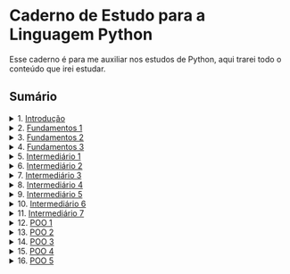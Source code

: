 # Caderno de Estudo para a Linguagem Python

Esse caderno é para me auxiliar nos estudos de Python, aqui trarei todo o conteúdo que irei estudar.

## Sumário

<details>
<summary>1. <a href="./doc/introducao.md">Introdução</a></summary>

### Resumo:
A introdução aborda a história e as principais características da linguagem Python, incluindo:
- **História:** Criada por Guido van Rossum em 1991, com foco em simplicidade e legibilidade.
- **Características principais:**
  - Sintaxe simples e intuitiva.
  - Versatilidade para diversas áreas, como desenvolvimento web, ciência de dados e inteligência artificial.
  - Linguagem interpretada, orientada a objetos e multiplataforma.
  - Grande comunidade e ecossistema rico de bibliotecas e frameworks.
- **Zen of Python.**

[Clique aqui para acessar o conteúdo completo.](./doc/introducao.md)

</details>

<details>
<summary>2. <a href="./doc/fundamentos1.md">Fundamentos 1</a></summary>

### Resumo:
O arquivo **Fundamentos 1** apresenta os conceitos básicos da linguagem Python, incluindo:
1. **Função `print()`:** Como exibir informações na tela, com exemplos de uso de `sep` e `end`.
2. **Tipos de Dados:** Tipos primitivos (`int`, `float`, `str`, `bool`) e conversões entre tipos.
3. **Operadores Aritméticos:** Operações matemáticas básicas, como soma, subtração, divisão, potência, etc.
4. **Variáveis:** Como declarar e usar variáveis em Python.
5. **Operações com Strings:** Concatenar, repetir e fatiar strings.
6. **Função `input()`:** Captura de entrada do usuário e conversão de dados.
7. **Métodos de Strings:** Métodos úteis para manipulação de strings, como `.lower()`, `.upper()`, `.replace()`, `.split()`, entre outros.
8. **Formatação de Strings:**
   - **Com `f-strings`:** Inserção de variáveis e expressões diretamente em strings.
   - **Com `.format()`:** Substituição de placeholders em strings.
   - **Com `%`:** Interpolação de strings usando especificadores de formato.

[Clique aqui para acessar o conteúdo completo.](./doc/fundamentos1.md)

</details>

<details>
<summary>3. <a href="./doc/fundamentos2.md">Fundamentos 2</a></summary>

### Resumo:
O arquivo **Fundamentos 2** aprofunda os conceitos da linguagem Python, abordando:
1. **Blocos de Código e Condicionais:** Uso de `if`, `elif` e `else` para controle de fluxo.
2. **Operadores de Comparação:** Comparações entre valores, como `>`, `<`, `==`, etc.
3. **Operadores Lógicos:** Combinação de condições com `and`, `or` e `not`.
4. **Operadores de Associação:** Verificação de pertencimento com `in` e `not in`.
5. **Interpolação de Strings:** Formatação de strings com `%`.
6. **Fatiamento de Strings:** Acesso a partes específicas de strings com `[início:fim:passo]`.
7. **Função `len`:** Contagem de caracteres em strings.
8. **Bloco `try` e `except`:** Tratamento de exceções e boas práticas.
9. **Variáveis e Constantes:** Convenções e boas práticas para reduzir a complexidade do código.
10. **Flag, `is`, `is not` e `None`:** Controle de estados e comparação de identidade de objetos.
11. **Função `id`:** Identificação única de objetos na memória.

[Clique aqui para acessar o conteúdo completo.](./doc/fundamentos2.md)

</details>

<details>
<summary>4. <a href="./doc/fundamentos3.md">Fundamentos 3</a></summary>

### Resumo:
O arquivo **Fundamentos 3** explora conceitos intermediários e avançados da linguagem Python, incluindo:
1. **Estruturas de Repetição:**
   - Uso do `while` e `break` para criar laços de repetição.
   - Boas práticas com `while`.
2. **Operadores de Atribuição com Operadores Aritméticos:**
   - Operadores como `+=`, `-=`, `*=`, etc.
   - Exemplos práticos de uso.
3. **Estruturas de Repetição com `for` e `range`:**
   - Iteração com `for` e como ele funciona internamente.
   - Uso de `enumerate` e `zip` para iterar sobre iteráveis.
4. **Introdução às Listas Mutáveis:**
   - Métodos úteis como `append`, `insert`, `pop`, `del`, `clear`, `extend`, e concatenação.
   - Cuidados com tipos mutáveis.
   - Iteração com `for in` em listas.
5. **Imprecisão de Números de Ponto Flutuante:**
   - Problemas de precisão com ponto flutuante.
   - Uso de `round` e `decimal.Decimal` para maior precisão.
6. **Métodos Úteis de Strings:**
   - Métodos como `split`, `join` e `strip`.
   - Exemplos práticos de manipulação de strings.
7. **Listas Dentro de Listas (Iteráveis Dentro de Iteráveis):**
   - Acessando elementos em listas aninhadas.
   - Iteração sobre listas de listas.
8. **Detalhes sobre o Interpretador do Python:**
   - Comandos úteis como `python mod.py`, `python -m`, `python -c`, etc.

[Clique aqui para acessar o conteúdo completo.](./doc/fundamentos3.md)

</details>

<details>
<summary>5. <a href="./doc/intermediario1.md">Intermediário 1</a></summary>

### Resumo:
O arquivo **Intermediário 1** aprofunda os conceitos de funções em Python, abordando:
1. **Introdução às Funções (`def`) em Python:**
   - Definição de funções.
   - Parâmetros e argumentos.
   - Valores padrão para parâmetros.
2. **Argumentos Nomeados e Posicionais:**
   - Diferença entre argumentos posicionais e nomeados.
   - Mistura de argumentos posicionais e nomeados.
3. **Valores Padrão para Parâmetros:**
   - Uso de valores padrão e `None` como valor padrão.
   - Refatoração de código com valores padrão.
4. **Escopo de Funções e Módulos:**
   - Diferença entre escopo global e local.
   - Uso da palavra-chave `global`.
5. **Retorno de Valores das Funções (`return`):**
   - Uso do `return` para retornar valores.
   - Retorno de múltiplos valores.
6. **Argumentos Não Nomeados com `*args`:**
   - Empacotamento e desempacotamento de argumentos.
   - Comparação com a função `sum`.
7. **Higher Order Functions e First-Class Functions:**
   - Diferença entre Higher Order Functions e First-Class Functions.
   - Exemplos práticos.
8. **Closure e Funções que Retornam Outras Funções:**
   - O que é uma closure.
   - Funções que retornam outras funções.
   - Exemplos práticos de closures.

[Clique aqui para acessar o conteúdo completo.](./doc/intermediario1.md)

</details>

<details>
<summary>6. <a href="./doc/intermediario2.md">Intermediário 2</a></summary>

### Resumo:
O arquivo **Intermediário 2** explora conceitos avançados de dicionários e conjuntos em Python, incluindo:
1. **Introdução ao Tipo de Dados `dict` - Dicionários em Python:**
   - O que são dicionários.
   - Criando e acessando valores em dicionários.
   - Iterando sobre dicionários.
2. **Manipulando Chaves e Valores em Dicionários:**
   - Adicionando, atualizando e removendo valores.
   - Verificando a existência de chaves.
3. **Métodos Úteis nos Dicionários Python (`dict`):**
   - Métodos como `setdefault`, `pop`, `popitem`, `update`, entre outros.
4. **Shallow Copy vs Deep Copy em Dados Mutáveis:**
   - Diferença entre cópia rasa e cópia profunda.
   - Exemplos práticos com `copy()` e `copy.deepcopy()`.
5. **Introdução ao Tipo `set` em Python (Conjuntos):**
   - O que são sets.
   - Criando e manipulando sets.
6. **Peculiaridades do Tipo Mutável `set`:**
   - Características como valores únicos e ausência de índices.
7. **Métodos Úteis do Tipo `set`:**
   - Métodos como `add`, `update`, `discard`, entre outros.
8. **Operadores Importantes para o Tipo `set`:**
   - Operadores como união (`|`), interseção (`&`), diferença (`-`), e diferença simétrica (`^`).
9. **Exemplos de Uso do Tipo `set`:**
   - Remoção de duplicados.
   - Aplicações práticas como jogos e validações.

[Clique aqui para acessar o conteúdo completo.](./doc/intermediario2.md)

</details>

<details>
<summary>7. <a href="./doc/intermediario3.md">Intermediário 3</a></summary>

### Resumo:
O arquivo **Intermediário 3** explora conceitos avançados de funções, comprehensions e manipulação de dados em Python, incluindo:
1. **Introdução à Função `lambda` (Função Anônima de Uma Linha):**
   - O que é uma função `lambda`.
   - Criando funções `lambda`.
   - Exemplos práticos com `lambda`.
2. **Funções Lambda Complexas:**
   - Funções `lambda` com retorno de outra função.
   - Funções `lambda` com múltiplos argumentos.
   - Funções `lambda` com `*args`.
3. **Empacotamento e Desempacotamento de Dicionários:**
   - Troca de valores com empacotamento.
   - Desempacotamento de dicionários.
4. **Uso de `*args` e `**kwargs`:**
   - O que são `*args` e `**kwargs`.
   - Exemplos práticos com `*args` e `**kwargs`.
5. **Introdução à List Comprehension:**
   - O que é List Comprehension.
   - Criando listas com List Comprehension.
   - Exemplos práticos.
6. **Mapeamento de Dados em List Comprehension:**
   - O que é mapeamento de dados.
   - Mapeamento com List Comprehension.
   - Exemplos práticos com condições.
7. **Filtro de Dados em List Comprehension (`filter`):**
   - O que é filtro de dados.
   - Filtrando dados com List Comprehension.
   - Exemplos práticos com condições.
8. **List Comprehension com Mais de Um `for`:**
   - O que é List Comprehension com múltiplos `for`.
   - Criando listas com múltiplos `for`.
   - Exemplos práticos com múltiplos `for`.
9. **Dictionary Comprehension e Set Comprehension:**
   - O que é Dictionary Comprehension.
   - O que é Set Comprehension.
   - Exemplos práticos.
10. **Função `isinstance()` - Para Saber se um Objeto é de Determinado Tipo:**
    - O que é a função `isinstance()`.
    - Usando `isinstance()` com tipos simples.
    - Usando `isinstance()` com múltiplos tipos.
    - Exemplos práticos.
11. **Valores Truthy e Falsy:**
    - O que são valores Truthy e Falsy.
    - Exemplos de valores Truthy e Falsy.
12. **Tipos Mutáveis e Imutáveis:**
    - O que são tipos mutáveis e imutáveis.
    - Exemplos de tipos mutáveis e imutáveis.
13. **Funções `dir`, `hasattr` e `getattr`:**
    - O que é a função `dir`.
    - O que é a função `hasattr`.
    - O que é a função `getattr`.
    - Exemplos práticos.
14. **Generator Expression, Iterables e Iterators:**
    - O que são iterables.
    - O que são iterators.
    - O que são generator expressions.
    - Diferença entre List Comprehension e Generator Expression.
    - Exemplos práticos.

[Clique aqui para acessar o conteúdo completo.](./doc/intermediario3.md)

</details>

<details>
<summary>8. <a href="./doc/intermediario4.md">Intermediário 4</a></summary>

### Resumo:
O arquivo **Intermediário 4** aprofunda conceitos sobre generators, tratamento de exceções e lançamento de erros em Python, incluindo:
1. **Introdução às Generator Functions em Python:**
   - O que são Generator Functions.
   - Como criar uma Generator Function.
   - Diferença entre Generator Functions e Generator Expressions.
   - Exemplos práticos.
2. **Yield from em Generator Functions:**
   - O que é `yield from`.
   - Como usar `yield from`.
   - Vantagens do `yield from`.
   - Exemplos práticos.
3. **Try e Except para Tratar Exceções:**
   - O que é o bloco `try` e `except`.
   - Tratando exceções específicas.
   - Capturando detalhes da exceção.
   - Exemplos práticos.
4. **Try, Except, Else e Finally:**
   - O que é o bloco `try`, `except`, `else` e `finally`.
   - Como usar `else` e `finally`.
   - Exemplos práticos.
5. **Built-in Exceptions:**
   - O que são Built-in Exceptions.
   - Exemplos de Built-in Exceptions.
6. **Raise - Lançando Exceções (Erros):**
   - O que é o `raise`.
   - Como usar o `raise`.
   - Tratando exceções lançadas com `raise`.
   - Exemplos práticos.

[Clique aqui para acessar o conteúdo completo.](./doc/intermediario4.md)

</details>

<details>
<summary>9. <a href="./doc/intermediario5.md">Intermediário 5</a></summary>

### Resumo:
O arquivo **Intermediário 5** explora conceitos avançados relacionados a módulos, pacotes e variáveis em Python, incluindo:
1. **Módulos - Import, From, As e *:**
   - O que são módulos.
   - Formas de importar módulos (completo, parcial, com alias e `*`).
   - Boas práticas ao importar módulos.
2. **Modularização - Entendendo os Seus Próprios Módulos e `sys.path`:**
   - O que é modularização.
   - Como o Python encontra módulos.
   - O papel do `__main__`.
   - Usando `sys.path` para personalizar caminhos.
3. **Como Importar Coisas do Seu Próprio Módulo (Ponto de Vista do `__main__`):**
   - Diferença entre o módulo principal e módulos importados.
   - Importação de módulos próprios.
   - Boas práticas ao importar de módulos próprios.
4. **Recarregando Módulos, `importlib` e Singleton:**
   - O que é recarregar módulos.
   - Usando `importlib.reload`.
   - O conceito de Singleton em módulos.
   - Boas práticas ao recarregar módulos.
5. **Introdução aos Packages (Pacotes) em Python:**
   - O que são packages.
   - Estrutura de um package.
   - Importando de packages.
   - O papel do arquivo `__init__.py`.
6. **O Ponto de Vista do `__main__` em Módulos e Pacotes:**
   - Como o `__main__` pode confundir.
   - Exemplos práticos para entender o comportamento do `__main__`.
7. **O Arquivo `__init__.py` nos Packages:**
   - O que é o `__init__.py`.
   - Usando o `__init__.py` para inicializar packages.
   - Exemplos práticos.
8. **Variáveis Livres e `nonlocal` (locals, globals):**
   - O que são variáveis livres.
   - O uso da palavra-chave `nonlocal`.
   - Funções `globals()` e `locals()`.
   - Exemplos práticos com variáveis livres e `nonlocal`.

[Clique aqui para acessar o conteúdo completo.](./doc/intermediario5.md)

</details>

<details>
<summary>10. <a href="./doc/intermediario6.md">Intermediário 6</a></summary>

### Resumo:
O arquivo **Intermediário 6** explora conceitos avançados de Python, incluindo decoradores, iteradores e funções recursivas, abordando:
1. **Variáveis Livres e `nonlocal` (locals, globals):**
   - O que são variáveis livres.
   - O que é a palavra-chave `nonlocal`.
   - Uso das funções `globals()` e `locals()`.
   - Exemplos práticos com variáveis livres e `nonlocal`.
2. **Funções Decoradoras e Decoradores:**
   - O que são funções decoradoras.
   - O que são decoradores e como usá-los com `@` (syntax sugar).
   - Exemplos práticos de criação e uso de decoradores.
3. **Decoradores com Parâmetros:**
   - O que são decoradores com parâmetros.
   - Como criar decoradores com parâmetros.
   - Vantagens dos decoradores com parâmetros.
4. **Ordem de Aplicação dos Decoradores:**
   - O que são decoradores empilhados.
   - Como funciona a ordem de aplicação.
   - Dicas para trabalhar com decoradores empilhados.
5. **Count é um Iterador Sem Fim (itertools):**
   - O que é `itertools.count`.
   - Diferença entre `count` e `range`.
   - Vantagens de usar `itertools.count`.
6. **Combinations, Permutations e Product - Itertools:**
   - O que são combinações, permutações e produto cartesiano.
   - Diferenças entre combinações, permutações e produto.
   - Exemplos práticos e vantagens de usar itertools.
7. **Groupby - Agrupando Valores (itertools):**
   - O que é `groupby`.
   - Como funciona o agrupamento com `groupby`.
   - Exemplos práticos e vantagens de usar `groupby`.
8. **Map, Partial, GeneratorType e Esgotamento de Iterators:**
   - O que é `map` e como usá-lo.
   - O que é `partial` e como criar funções parciais.
   - O que é `GeneratorType` e como verificar se um objeto é um generator.
   - Esgotamento de iteradores e como lidar com isso.
9. **Filter é um Filtro Funcional:**
   - O que é `filter` e como funciona.
   - Exemplos práticos de uso do `filter`.
   - Vantagens de usar `filter`.
10. **Reduce - Faz a Redução de um Iterável em um Valor:**
    - O que é `reduce` e como funciona.
    - Exemplos práticos de uso do `reduce`.
    - Vantagens e alternativas ao `reduce`.
11. **Funções Recursivas e Recursividade:**
    - O que são funções recursivas.
    - Elementos de uma função recursiva (caso base e caso recursivo).
    - Cuidados com funções recursivas (Stack Overflow e limite de recursão).
    - Exemplos práticos, como o cálculo de fatorial.

[Clique aqui para acessar o conteúdo completo.](./doc/intermediario6.md)

</details>

<details>
<summary>11. <a href="./doc/intermediario7.md">Intermediário 7</a></summary>

### Resumo:
O arquivo **Intermediário 7** aborda conceitos avançados de manipulação de arquivos, ambientes virtuais e boas práticas em Python, incluindo:
1. **O Que São Ambientes Virtuais em Python:**
   - O que é um ambiente virtual.
   - Por que usar ambientes virtuais.
   - Criando, ativando e desativando ambientes virtuais com `venv`.
   - Boas práticas ao usar ambientes virtuais.
2. **Pip - Instalando Pacotes e Bibliotecas:**
   - O que é o `pip`.
   - Comandos básicos para instalar, atualizar e desinstalar pacotes.
   - Congelando dependências com `pip freeze`.
   - Boas práticas ao usar o `pip`.
3. **Criando e Usando um `requirements.txt`:**
   - O que é o `requirements.txt`.
   - Criando e instalando dependências a partir do arquivo.
   - Boas práticas com o `requirements.txt`.
4. **Criando Arquivos com Python + Context Manager `with`:**
   - O que é a função `open` e modos de abertura de arquivos.
   - Usando o Context Manager `with` para manipular arquivos.
   - Métodos úteis do `TextIOWrapper` (`write`, `read`, `writelines`, etc.).
   - Operações com os módulos `os` e `json` para manipulação de arquivos e dados estruturados.
5. **Problema dos Parâmetros Mutáveis em Funções Python:**
   - O que são parâmetros mutáveis.
   - Problemas ao usar objetos mutáveis como valores padrão.
   - Como evitar o problema com `None`.
   - Exemplos práticos e boas práticas.
6. **Positional-Only Parameters (/) e Keyword-Only Arguments (*):**
   - O que são Positional-Only Parameters (`/`).
   - O que são Keyword-Only Arguments (`*`).
   - Exemplos práticos de uso.
   - Vantagens de usar `/` e `*` para maior clareza e controle.

[Clique aqui para acessar o conteúdo completo.](./doc/intermediario7.md)

</details>

<details>
<summary>12. <a href="./doc/poo1.md">POO 1</a></summary>

### Resumo:
O arquivo **POO 1** introduz os principais conceitos de Programação Orientada a Objetos (POO) em Python, incluindo:
1. **Classes como Moldes para Objetos:**
   - O que são classes e instâncias.
   - Como criar objetos a partir de classes.
   - Convenção de nomes (PascalCase para classes).
2. **Método `__init__` (Inicializador de Atributos):**
   - Como inicializar atributos de instância.
   - Diferença entre atributos de instância e de classe.
3. **Métodos em Instâncias de Classes:**
   - Definição e uso de métodos.
   - O papel do `self`.
4. **Entendendo `self` em Classes Python:**
   - Como o `self` referencia a própria instância.
   - Diferença entre chamada por instância e por classe.
5. **Escopo da Classe e de Métodos:**
   - Diferença entre atributos de classe, de instância e variáveis locais.
6. **Mantendo Estados Dentro da Classe:**
   - Como usar atributos para manter o estado do objeto.
   - Exemplo prático com métodos que alteram o estado.
7. **Atributos de Classe:**
   - O que são e como são compartilhados entre instâncias.
   - Diferença entre atributos de classe e de instância.
8. **`__dict__` e `vars` para Atributos de Instância:**
   - Como inspecionar e manipular atributos dinamicamente.
9. **Curiosidades sobre Convenções de Nomes:**
   - Diferença entre PascalCase, camelCase e snake_case.
   - Convenções recomendadas para Python.

[Clique aqui para acessar o conteúdo completo.](./doc/poo1.md)

</details>

<details>
<summary>13. <a href="./doc/poo2.md">POO 2</a></summary>

### Resumo:
O arquivo **POO 2** aprofunda os conceitos de Programação Orientada a Objetos em Python, incluindo:
1. **Métodos de Classe (@classmethod) e Factory Methods:**
   - O que são métodos de classe.
   - Como definir e usar métodos de classe.
   - Factory methods para criar instâncias de formas alternativas.
2. **@staticmethod (Métodos Estáticos):**
   - O que são métodos estáticos.
   - Diferença entre métodos estáticos e funções comuns.
   - Quando usar métodos estáticos.
3. **method vs @classmethod vs @staticmethod:**
   - Diferença entre métodos de instância, de classe e estáticos.
   - Exemplos práticos e dicas de uso.
4. **@property - Um Getter no Modo Pythônico:**
   - Como criar getters usando o decorador @property.
   - Vantagens do uso pythônico.
   - Comparação com getters tradicionais.
5. **@property + @setter - Getter e Setter no Modo Pythônico:**
   - Como criar getters e setters elegantes e seguros.
   - Boas práticas para encapsulamento.
6. **Encapsulamento (public, _protected, __private):**
   - Convenções de acesso em Python.
   - Name mangling e exemplos práticos.
7. **Relações entre Classes: Associação, Agregação e Composição:**
   - O que são associação, agregação e composição.
   - Exemplos práticos de cada relação.
   - Diferenças e dicas de modelagem.
8. **Agregação - Python Orientado a Objetos:**
   - Relação de um para muitos com ciclo de vida independente.
   - Exemplo prático de agregação.
9. **Composição - Python Orientado a Objeto:**
   - Relação forte de dependência entre objetos.
   - Diferença entre agregação e composição.
   - Exemplo prático de composição.

[Clique aqui para acessar o conteúdo completo.](./doc/poo2.md)

</details>

<details>
<summary>14. <a href="./doc/poo3.md">POO 3</a></summary>

### Resumo:
O arquivo **POO 3** aprofunda ainda mais os conceitos de Programação Orientada a Objetos em Python, incluindo:
1. **Herança Simples - Python Orientado a Objetos:**
   - O que é herança.
   - Diferença entre herança e composição.
   - Termos importantes (superclasse, subclasse, etc.).
   - Exemplo prático e dicas de uso.
2. **super() e a Sobreposição de Membros:**
   - O que é `super()` e como utilizá-lo.
   - Sobreposição (override) de métodos e atributos.
   - Ordem de Resolução de Métodos (MRO).
   - Exemplo prático e boas práticas.
3. **Herança Múltipla - Python Orientado a Objetos:**
   - O que é herança múltipla.
   - Diferença entre herança simples e múltipla.
   - Ordem de Resolução de Métodos (MRO) em herança múltipla.
   - Exemplo prático e dicas de uso.
4. **Classes Abstratas - Abstract Base Class (abc):**
   - O que são classes abstratas.
   - Uso do decorador `@abstractmethod`.
   - Regras e exemplos práticos.
   - Dicas e boas práticas.
5. **@abstractmethod para Qualquer Método Decorado (@property, setter, etc.):**
   - Como usar `@abstractmethod` com `@property`, setters, classmethods e staticmethods.
   - Exemplo prático e boas práticas.
6. **Polimorfismo, Assinatura de Métodos e Liskov Substitution Principle:**
   - O que é polimorfismo.
   - Assinatura de métodos e sobreposição (override).
   - Princípio da Substituição de Liskov (L do SOLID).
   - Exemplo prático e dicas de uso.
7. **Criando Exceptions em Python Orientado a Objetos:**
   - O que são exceções e como criar exceções personalizadas.
   - Levantando e relançando exceções.
   - Adicionando notas em exceções (Python 3.11+).
   - Exemplo prático e boas práticas.

[Clique aqui para acessar o conteúdo completo.](./doc/poo3.md)

</details>

<details>
<summary>15. <a href="./doc/poo4.md">POO 4</a></summary>

### Resumo:
O arquivo **POO 4** explora conceitos avançados de Programação Orientada a Objetos em Python, incluindo:
1. **Python Special Methods, Magic Methods ou Dunder Methods:**
   - O que são Dunder Methods (ou Magic Methods).
   - Principais Dunder Methods para representação, operadores matemáticos e comparação.
   - Exemplos práticos de uso.
2. **Python Dunder Methods `__repr__` e `__str__`:**
   - Diferença entre `__repr__` e `__str__`.
   - Como implementar e usar esses métodos.
   - Exemplos práticos e boas práticas.
3. **Dunder Methods para Operadores Matemáticos e Comparação:**
   - Personalizando operadores como `+`, `-`, `>`, `<`, etc.
   - Exemplos práticos de uso em classes personalizadas.
   - Dicas para manter o comportamento intuitivo.
4. **Métodos `__new__` e `__init__` em Classes Python:**
   - O que são os métodos `__new__` e `__init__`.
   - Diferença entre `__new__` (criação) e `__init__` (inicialização).
   - Exemplos práticos e boas práticas para uso.

[Clique aqui para acessar o conteúdo completo.](./doc/poo4.md)

</details>

<details>
<summary>16. <a href="./doc/poo5.md">POO 5</a></summary>

### Resumo:
O arquivo **POO 5** explora conceitos avançados de Programação Orientada a Objetos em Python, incluindo:
1. **Context Manager com Classes - Criando e Usando Gerenciadores de Contexto:**
   - O que é um Context Manager.
   - Implementação de `__enter__` e `__exit__`.
   - Tratamento de exceções no método `__exit__`.
   - Exemplo prático com classes personalizadas.
2. **Context Manager com `contextlib.contextmanager`:**
   - Uso do decorador `@contextmanager` para criar gerenciadores de contexto.
   - Diferença entre Context Managers com classes e com funções.
   - Tratamento de exceções e liberação de recursos.
   - Exemplo prático com funções decoradas.
3. **Funções Decoradoras e Decoradores com Classes:**
   - O que são decoradores e como usá-los com classes.
   - Adicionando métodos dinamicamente a classes com decoradores.
   - Exemplo prático de decoradores para adicionar `__repr__`.
4. **Funções Decoradoras e Decoradores com Métodos:**
   - Modificando o comportamento de métodos com decoradores.
   - Exemplo prático de decoradores para métodos específicos.
   - Dicas para criar decoradores reutilizáveis.
5. **Método Especial `__call__`:**
   - O que é o método especial `__call__`.
   - Transformando instâncias de classes em objetos "callables".
   - Exemplo prático de uso do método `__call__`.
6. **Classes Decoradoras (Decorator Classes):**
   - O que são classes decoradoras.
   - Como usar o método especial `__call__` para criar decoradores com estado.
   - Exemplo prático de classes decoradoras para modificar funções.

[Clique aqui para acessar o conteúdo completo.](./doc/poo5.md)

</details>